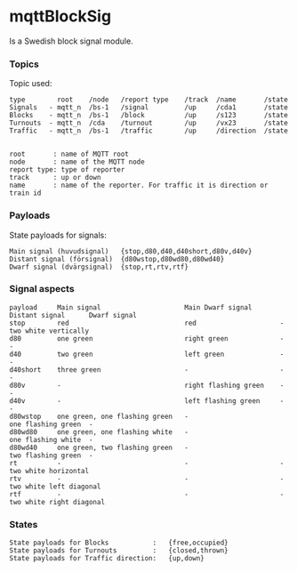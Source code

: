 # mqttBlockSig
Is a Swedish block signal module.

### Topics
Topic used:

	type        root    /node   /report type    /track  /name       /state
	Signals   - mqtt_n  /bs-1   /signal         /up     /cda1       /state
	Blocks    - mqtt_n  /bs-1   /block          /up     /s123       /state
	Turnouts  - mqtt_n  /cda    /turnout        /up     /vx23       /state
	Traffic   - mqtt_n  /bs-1   /traffic        /up     /direction  /state


	root       : name of MQTT root
	node       : name of the MQTT node
	report type: type of reporter
	track      : up or down
	name       : name of the reporter. For traffic it is direction or train id

### Payloads
State payloads for signals:

	Main signal (huvudsignal)   {stop,d80,d40,d40short,d80v,d40v}
	Distant signal (försignal)  {d80wstop,d80wd80,d80wd40}
	Dwarf signal (dvärgsignal)  {stop,rt,rtv,rtf}

### Signal aspects

	payload     Main signal                     Main Dwarf signal       Distant signal      Dwarf signal
	stop        red                             red                     -                   two white vertically
	d80         one green                       right green             -                   -
	d40         two green                       left green              -                   -
	d40short    three green                     -                       -                   -
	d80v        -                               right flashing green    -                   -
	d40v        -                               left flashing green     -                   -
	d80wstop    one green, one flashing green   -                       one flashing green  -
	d80wd80     one green, one flashing white   -                       one flashing white  -
	d80wd40     one green, two flashing green   -                       two flashing green  -
	rt          -                               -                       -                   two white horizontal
	rtv         -                               -                       -                   two white left diagonal
	rtf         -                               -                       -                   two white right diagonal

### States

	State payloads for Blocks           :   {free,occupied}
	State payloads for Turnouts         :   {closed,thrown}
	State payloads for Traffic direction:   {up,down}
